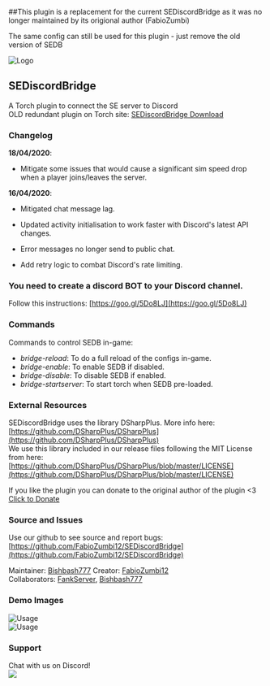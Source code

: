 ##This plugin is a replacement for the current SEDiscordBridge as it was no longer maintained by its origional author (FabioZumbi)


The same config can still be used for this plugin - just remove the old version of SEDB

![Logo](https://torchapi.net/images/plugins/3cd3ba7f-c47c-4efe-8cf1-bd3f618f5b9c.png)

## SEDiscordBridge
A Torch plugin to connect the SE server to Discord  
OLD redundant plugin on Torch site: [SEDiscordBridge Download](https://torchapi.net/plugins/item/3cd3ba7f-c47c-4efe-8cf1-bd3f618f5b9c)

### Changelog
**18/04/2020**:

- Mitigate some issues that would cause a significant sim speed drop when a player joins/leaves the server.

**16/04/2020**:

-  Mitigated chat message lag.

-  Updated activity initialisation to work faster with Discord's latest API changes.

-  Error messages no longer send to public chat.

-  Add retry logic to combat Discord's rate limiting.


### You need to create a discord BOT to your Discord channel. 
Follow this instructions: [https://goo.gl/5Do8LJ](https://goo.gl/5Do8LJ)

### Commands
Commands to control SEDB in-game:  
- *bridge-reload*: To do a full reload of the configs in-game.  
- *bridge-enable*: To enable SEDB if disabled.  
- *bridge-disable*: To disable SEDB if enabled.  
- *bridge-startserver*: To start torch when SEDB pre-loaded.  

### External Resources
SEDiscordBridge uses the library DSharpPlus. More info here:  
[https://github.com/DSharpPlus/DSharpPlus](https://github.com/DSharpPlus/DSharpPlus)  
We use this library included in our release files following the MIT License from here:  
[https://github.com/DSharpPlus/DSharpPlus/blob/master/LICENSE](https://github.com/DSharpPlus/DSharpPlus/blob/master/LICENSE)

If you like the plugin you can donate to the original author of the plugin &lt;3  
[Click to Donate](https://www.paypal.com/cgi-bin/webscr?cmd=_donations&amp;business=fabio.fmagalhaes12@gmail.com&amp;lc=EN&amp;item_name=SEDiscordBridge&amp;no_note=0&amp;cn=&amp;curency_code=USD&amp;bn=PP-DonationsBF:btn_donateCC_LG.gif:NonHosted)

###  Source and Issues
Use our github to see source and report bugs: [https://github.com/FabioZumbi12/SEDiscordBridge](https://github.com/FabioZumbi12/SEDiscordBridge)

Maintainer: [Bishbash777](https://github.com/Bishbash777)
Creator: [FabioZumbi12](https://github.com/FabioZumbi12)  
Collaborators: [FankServer](https://github.com/Fankserver), [Bishbash777](https://github.com/Bishbash777)

### Demo Images
![Usage](http://image.prntscr.com/image/PMWv8AakSyW76XqMB5zxgw.png)  
![Usage](http://image.prntscr.com/image/LasiWwrPToOqargmVepIJw.png)  

### Support
Chat with us on Discord!  
[![](https://forums-cdn.spongepowered.org/uploads/default/original/3X/f/b/fbc3ec58969d74daf563fa8596f455cf69d6b88d.jpeg)](https://discord.gg/VHTwk53)  
